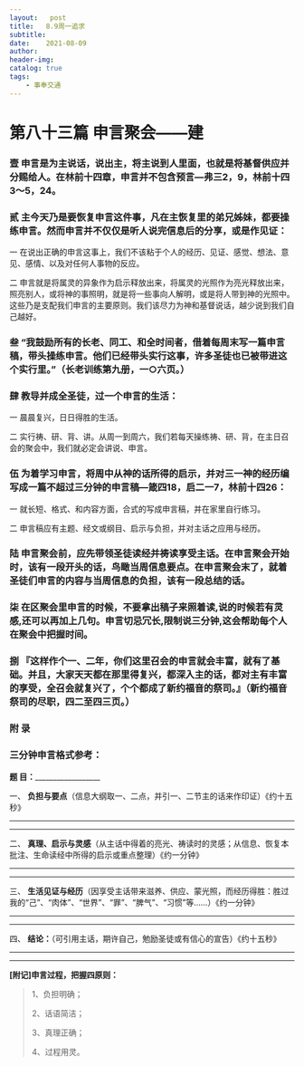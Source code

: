 ```yaml
---
layout:   post
title:   8.9周一追求
subtitle:		
date:    2021-08-09
author: 
header-img: 
catalog: true
tags:
    - 事奉交通
---
```


# 第八十三篇	申言聚会——建

### 壹	申言是为主说话，说出主，将主说到人里面，也就是将基督供应并分赐给人。在林前十四章，申言并不包含预言—弗三2，9，林前十四3～5，24。

### 贰	主今天乃是要恢复申言这件事，凡在主恢复里的弟兄姊妹，都要操练申言。然而申言并不仅仅是听人说完信息后的分享，或是作见证：

一	在说出正确的申言这事上，我们不该粘于个人的经历、见证、感觉、想法、意见、感情、以及对任何人事物的反应。

二	申言就是将属灵的异象作为启示释放出来，将属灵的光照作为亮光释放出来，照亮别人，或将神的事照明，就是将一些事向人解明，或是将人带到神的光照中。这些乃是支配我们申言的主要原则。我们该尽力为神和基督说话，越少说到我们自己越好。

### 叁	“我鼓励所有的长老、同工、和全时间者，借着每周末写一篇申言稿，带头操练申言。他们已经带头实行这事，许多圣徒也已被带进这个实行里。”（长老训练第九册，一○六页。）

### 肆	教导并成全圣徒，过一个申言的生活：

一	晨晨复兴，日日得胜的生活。

二	实行祷、研、背、讲。从周一到周六，我们若每天操练祷、研、背，在主日召会的聚会中，我们就必定会讲说、申言。

### 伍	为着学习申言，将周中从神的话所得的启示，并对三一神的经历编写成一篇不超过三分钟的申言稿—箴四18，启二一7，林前十四26：

一	就长短、格式、和内容方面，合式的写成申言稿，并在家里自行练习。

二	申言稿应有主题、经文或纲目、启示与负担，并对主话之应用与经历。

### 陆	申言聚会前，应先带领圣徒读经并祷读享受主话。在申言聚会开始时，该有一段开头的话，鸟瞰当周信息要点。在申言聚会末了，就着圣徒们申言的内容与当周信息的负担，该有一段总结的话。

### 柒	在区聚会里申言的时候，不要拿出稿子来照着读,说的时候若有灵感,还可以再加上几句。申言切忌冗长,限制说三分钟,这会帮助每个人在聚会中把握时间。

### 捌	『这样作个一、二年，你们这里召会的申言就会丰富，就有了基础。并且，大家天天都在那里得复兴，都深入主的话，都对主有丰富的享受，全召会就复兴了，个个都成了新约福音的祭司。』（新约福音祭司的尽职，四二至四三页。）

### 附 录

### **三分钟申言格式参考：**

**题 目：**__________________

一、	**负担与要点**（信息大纲取一、二点，并引一、二节主的话来作印证）《约十五秒》

---

---

二、	**真理、启示与灵感**（从主话中得着的亮光、祷读时的灵感；从信息、恢复本批注、生命读经中所得的启示或重点整理）《约一分钟》

---

---

三、	**生活见证与经历**（因享受主话带来滋养、供应、蒙光照，而经历得胜：胜过我的“己”、“肉体”、“世界”、“罪”、“脾气”、“习惯”等……）《约一分钟》

---

---

四、	**结论：**（可引用主话，期许自己，勉励圣徒或有信心的宣告）《约十五秒》

---

---

**[附记]申言过程，把握四原则：**

> 1、负担明确；
>
> 2、话语简洁；
>
> 3、真理正确；
>
> 4、过程用灵。
